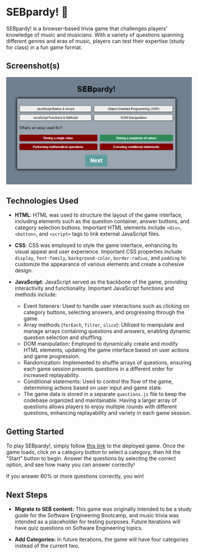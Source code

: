 # SEBpardy! 👾


SEBpardy! is a browser-based trivia game that challenges players' knowledge of music and musicians. With a variety of questions spanning different genres and eras of music, players can test their expertise (study for class) in a fun game format.

## Screenshot(s)

![SEBpardy! Screenshot](https://github.com/redhedredemption/project-1-quiz/blob/main/planning/SEBpardy%20selected.PNG?raw=true)

## Technologies Used

- **HTML**: HTML was used to structure the layout of the game interface, including elements such as the question container, answer buttons, and category selection buttons. Important HTML elements include `<div>`, `<button>`, and `<script>` tags to link external JavaScript files.

- **CSS**: CSS was employed to style the game interface, enhancing its visual appeal and user experience. Important CSS properties include `display`, `font-family`, `background-color`, `border-radius`, and `padding` to customize the appearance of various elements and create a cohesive design.

- **JavaScript**: JavaScript served as the backbone of the game, providing interactivity and functionality. Important JavaScript functions and methods include:
  - Event listeners: Used to handle user interactions such as clicking on category buttons, selecting answers, and progressing through the game.
  - Array methods (`forEach`, `filter`, `slice`): Utilized to manipulate and manage arrays containing questions and answers, enabling dynamic question selection and shuffling.
  - DOM manipulation: Employed to dynamically create and modify HTML elements, updating the game interface based on user actions and game progression.
  - Randomization: Implemented to shuffle arrays of questions, ensuring each game session presents questions in a different order for increased replayability.
  - Conditional statements: Used to control the flow of the game, determining actions based on user input and game state.
  - The game data is stored in a separate `questions.js` file to keep the codebase organized and maintainable. Having a larger array of questions allows players to enjoy multiple rounds with different questions, enhancing replayability and variety in each game session.

## Getting Started

To play SEBpardy!, simply follow [this link](https://redhedredemption.github.io/project-1-quiz/) to the deployed game. Once the game loads, click on a category button to select a category, then hit the "Start" button to begin. Answer the questions by selecting the correct option, and see how many you can answer correctly!

If you answer 60% or more questions correctly, you win!

## Next Steps
- **Migrate to SEB content:** This game was originally intended to be a study guide for the Software Engineering Bootcamp, and music trivia was intended as a placeholder for testing purposes. Future iterations will have quiz questions on Software Engineering topics.

- **Add Categories:** In future iterations, the game will have four categories instead of the current two.
